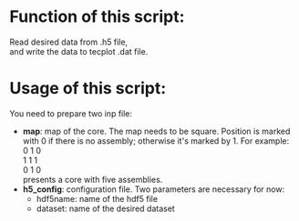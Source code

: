 # Function of this script:
Read desired data from .h5 file,  
and write the data to tecplot .dat file.

# Usage of this script:
You need to prepare two inp file:
- **map**: map of the core. The map needs to be square. Position is marked with 0 if there is no assembly; otherwise it's marked by 1. For example:  
0 1 0  
1 1 1  
0 1 0  
presents a core with five assemblies.
- **h5_config**: configuration file. Two parameters are necessary for now:
  - hdf5name: name of the hdf5 file
  - dataset: name of the desired dataset
